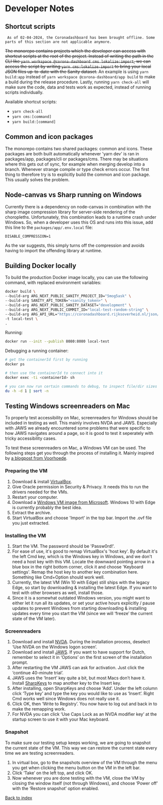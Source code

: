 # Developer Notes

## Shortcut scripts

` As of 02-04-2024, the Coronadashboard has been brought offline. Some parts of this section are not applicable anymore.`

~~The monorepo contains projects which the developer can access with shortcut scripts at the root of the project. Instead of writing the path in the CLI like `yarn workspace @corona-dashboard cms lokalize:import`, we can access the script by writing `yarn cms:lokalize-import` to bring your local JSON files up-to-date with the Sanity dataset.~~ An example is using `yarn build:app` instead of `yarn workspace @corona-dashboard/app build` to make a build during the release procedure. Lastly, running `yarn check-all` will make sure the code, data and tests work as expected, instead of running scripts individually.

Available shortcut scripts:

- `yarn check-all`
- `yarn cms:[command]`
- `yarn build:[command]`

## Common and icon packages

The monorepo contains two shared packages: common and icons.
These packages are both built automatically whenever 'yarn dev' is ran in
packages/app, packages/cli or packages/cms.
There may be situations where this gets out of sync, for example when
merging develop into a branch.
Whenever strange compile or type check errors occur. The first thing to therefore
try is to explicitly build the common and icon package. This usually solves
the problem.

## Node-canvas vs Sharp running on Windows

Currently there is a dependency on node-canvas in combination with the sharp image compression library
for server-side rendering of the choropleths.
Unfortunately, this combination leads to a runtime crash under Windows. So, when a developer uses
this OS and runs into this issue, add this line to the `packages/app/.env.local` file:

`DISABLE_COMPRESSION=1`

As the var suggests, this simply turns off the compression and avoids having to import the offending
library at runtime.

## Building Docker locally

To build the production Docker image locally, you can use the following command, with replaced environment variables:

```sh
docker build \
--build-arg ARG_NEXT_PUBLIC_SANITY_PROJECT_ID="5mog5ask" \
--build-arg SANITY_API_TOKEN="<sanity_token>" \
--build-arg ARG_NEXT_PUBLIC_SANITY_DATASET="development" \
--build-arg ARG_NEXT_PUBLIC_COMMIT_ID="local-test-random-string" \
--build-arg ARG_API_URL="https://coronadashboard.rijksoverheid.nl/json/latest-data.zip" \
-t local-test \
.
```

Running:

```sh
docker run --init --publish 8080:8080 local-test
```

Debugging a running container:

```sh
# get the containerId first by running
docker ps

# then use the containerId to connect into it
docker exec -ti <containerId> sh

# you can now run certain commands to debug, to inspect file/dir sizes for example:
du -h -d 1 | sort -n
```

## Testing Windows screenreaders on Mac

To properly test accessibility on Mac, screenreaders for Windows should be
included in testing as well. This mainly involves NVDA and JAWS. Especially with
JAWS we already encountered some problems that were specific to how JAWS
navigates around a page, so it is good to test it seperately with tricky
accessibility cases.

To test these screenreaders on Mac, a Windows VM can be used. The following
steps get you through the process of installing it. Mainly inspired by [a
blogpost from
Voorhoede](https://www.voorhoede.nl/en/blog/testing-accessibility-on-windows-with-virtualbox/).

### Preparing the VM

1. Download & install [VirtualBox](https://www.virtualbox.org/wiki/Downloads).
2. Give Oracle permission in Security & Privacy. It needs this to run the
   drivers needed for the VMs.
3. Restart your computer.
4. Download a [Windows VM image from
   Microsoft](https://developer.microsoft.com/en-us/microsoft-edge/tools/vms/).
   Windows 10 with Edge is currently probably the best idea.
5. Extract the archive.
6. Start VirtualBox and choose 'Import' in the top bar. Import the .ovf file you
   just extracted.

### Installing the VM

1. Start the VM. The password should be 'Passw0rd!'.
2. For ease of use, it's good to remap VirtualBox's 'host key'. By default
   it's the left Cmd key, which is the Windows key in Windows, and we don't need
   a host key with this VM. Locate the downward pointing arrow in a blue box in
   the right bottom corner, click it and choose 'Keyboard settings'. Remap the
   host key to another key combination here. Something like Cmd+Option should
   work well.
3. Currently, the latest VM (Win 10 with Edge) still ships with the legacy Edge,
   so start by downloading & installing the latest Edge. If you want to test
   with other browsers as well, install those.
4. Since it is a somewhat outdated Windows version, you might want to either
   let it run all its updates, or set your active hours explicitly / pause
   updates to prevent Windows from starting downloading & installing updates
   every time you start the VM (since we will ‘freeze’ the current state of the
   VM later).

### Screenreaders

1. Download and install [NVDA](https://www.nvaccess.org/download/). During the
   installation process, deselect ‘Use NVDA on the Windows logon screen’.
2. Download and install
   [JAWS](https://support.freedomscientific.com/Downloads/JAWS). If you want to
   have support for Dutch, remember to select it in ‘Options’ on the first
   screen of the installation prompt.
3. After restarting the VM JAWS can ask for activation. Just click the
   ‘continue 40-minute trial’.
4. JAWS uses the ‘Insert’ key quite a bit, but most Macs don’t have it. Install
   [SharpKeys](https://github.com/randyrants/sharpkeys/releases) to map another
   key to the Insert key.
5. After installing, open SharpKeys and choose ‘Add’. Under the left column
   click ‘Type key’ and type the key you would like to use as ‘Insert’. Right
   Cmd works well since Windows does not really use it.
6. Click OK, then ‘Write to Registry’. You now have to log out and back in to
   make the remapping work.
7. For NVDA you can click ‘Use Caps Lock as an NVDA modifier key’ at the startup
   screen to use it with your Mac keyboard.

### Snapshot

To make sure our testing setup keeps working, we are going to snapshot the
current state of the VM. This way we can restore the current state every time we
are testing screenreaders.

1. In virtual box, go to the snapshots overview of the VM through the menu you
   get when clicking the menu button on the VM in the left bar.
2. Click ‘Take’ on the left top, and click OK.
3. Now whenever you are done testing with the VM, close the VM by closing the window itself (not through Windows), and choose ‘Power off’ with the ‘Restore snapshot’ option enabled.

[Back to index](index.md)
